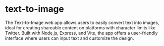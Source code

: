 # text-to-image
The Text-to-Image web app allows users to easily convert text into images, ideal for creating shareable content on platforms with character limits like Twitter. Built with Node.js, Express, and Vite, the app offers a user-friendly interface where users can input text and customize the design.
